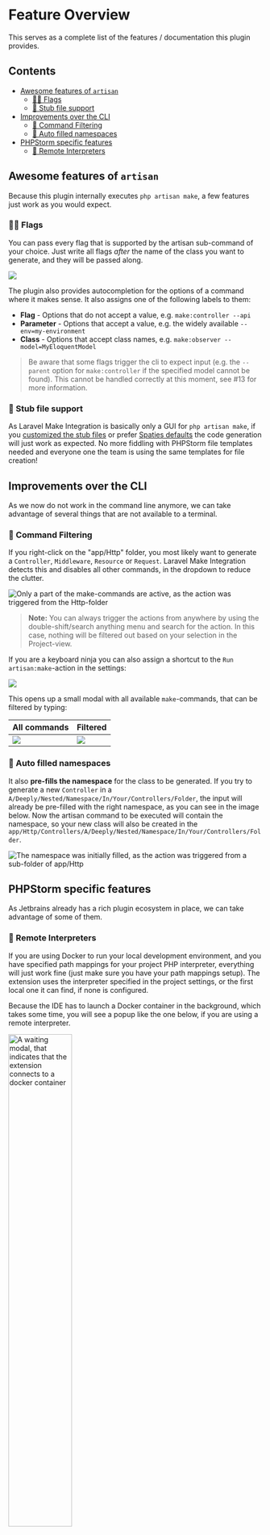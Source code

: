 # Feature Overview

This serves as a complete list of the features / documentation this plugin provides.

## Contents

* [Awesome features of `artisan`](#awesome-features-of-artisan)
    + [🏳️‍🌈 Flags](#-flags)
    + [📝 Stub file support](#-stub-file-support)
* [Improvements over the CLI](#improvements-over-the-cli)
    + [🎯 Command Filtering](#-command-filtering)
    + [🤖 Auto filled namespaces](#-auto-filled-namespaces)
* [PHPStorm specific features](#phpstorm-specific-features)
    + [🐳 Remote Interpreters](#-remote-interpreters)

## Awesome features of `artisan`

Because this plugin internally executes `php artisan make`, a few features just work as you would expect.

### 🏳️‍🌈 Flags

You can pass every flag that is supported by the artisan sub-command of your choice. Just write all flags
*after* the name of the class you want to generate, and they will be passed along. 

![](./images/autocompletion.png)

The plugin also provides autocompletion for the options of a command where it makes sense. It also assigns one of the 
following labels to them:

- **Flag** - Options that do not accept a value, e.g. `make:controller --api`
- **Parameter** - Options that accept a value, e.g. the widely available `--env=my-environment`
- **Class** - Options that accept class names, e.g. `make:observer --model=MyEloquentModel`

> Be aware that some flags trigger the cli to expect input (e.g. the `--parent` option for `make:controller` if the 
> specified model cannot be found). This 
> cannot be handled correctly at this moment, see #13 for more information.

### 📝 Stub file support

As Laravel Make Integration is basically only a GUI for `php artisan make`, if you [customized the stub files](https://laravel.com/docs/artisan#stub-customization) or prefer [Spaties defaults](https://github.com/spatie/laravel-stubs#opinionated-laravel-stubs) the code generation will just work as expected. No more fiddling with PHPStorm file templates needed and everyone one the team is using the same templates for file creation!

<!---------------------------------------------------------------------------->

## Improvements over the CLI

As we now do not work in the command line anymore, we can take advantage of several things that are not available to
a terminal.

### 🎯 Command Filtering

If you right-click on the "app/Http" folder, you most likely want to generate a `Controller`,
`Middleware`, `Resource` or `Request`. Laravel Make Integration detects this and disables all other commands, in the 
dropdown to reduce the clutter.

![Only a part of the make-commands are active, as the action was triggered from the Http-folder](https://plugins.jetbrains.com/files/14612/screenshot_22856.png)

> **Note:** You can always trigger the actions from anywhere by using the double-shift/search anything menu and
> search for the action. In this case, nothing will be filtered out based on your selection in the Project-view.

If you are a keyboard ninja you can also assign a shortcut to the `Run artisan:make`-action in the settings:

![](./images/run_artisan_make_shortcut.png)
 
This opens up a small modal with all available `make`-commands, that can be filtered by typing:

| All commands                             | Filtered                                          |
|------------------------------------------|---------------------------------------------------|
| ![](./images/run_artisan_make_popup.png) | ![](./images/run_artisan_make_popup_filtered.png) | 

### 🤖 Auto filled namespaces

It also **pre-fills the namespace** for the class to be generated. If you try to generate a new
`Controller` in a `A/Deeply/Nested/Namespace/In/Your/Controllers/Folder`, the input will already be pre-filled with the right
namespace, as you can see in the image below. Now the artisan command to be executed will contain the namespace,
so your new class will also be created in the `app/Http/Controllers/A/Deeply/Nested/Namespace/In/Your/Controllers/Folder`.

![The namespace was initially filled, as the action was triggered from a sub-folder of app/Http](https://plugins.jetbrains.com/files/14612/screenshot_22854.png)

<!---------------------------------------------------------------------------->

## PHPStorm specific features

As Jetbrains already has a rich plugin ecosystem in place, we can take advantage of some of them. 

### 🐳 Remote Interpreters

If you are using Docker to run your local development environment, and you have specified path mappings for your project PHP interpreter, everything will just work fine (just make sure you have your path mappings setup). The extension uses the interpreter specified in the project settings, or the first local one it can find, if none is configured.

Because the IDE has to launch a Docker container in the background, which takes some time, you will see a popup like the one below, if you are using a remote interpreter.

<img src="https://plugins.jetbrains.com/files/14612/screenshot_22855.png" alt="A waiting modal, that indicates that the extension connects to a docker container" width="50%"></img>

